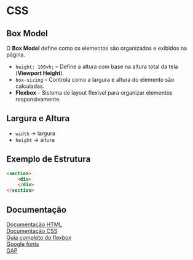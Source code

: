 # CSS  

## Box Model  
O **Box Model** define como os elementos são organizados e exibidos na página.  

- `height: 100vh;` – Define a altura com base na altura total da tela (**Viewport Height**).  
- `box-sizing` – Controla como a largura e altura do elemento são calculadas.  
- **Flexbox** – Sistema de layout flexível para organizar elementos responsivamente.  

## Largura e Altura  
- `width` → largura  
- `height` → altura  

## Exemplo de Estrutura  
```html
<section>
    <div>
    </div>
</section>
```

## Documentação

[Documentação HTML](https://www.w3schools.com/html/html_intro.asp)<br>
[Documentação CSS](https://www.w3schools.com/css/css_intro.asp)<br>
[Guia completo do flexbox](https://css-tricks.com/snippets/css/a-guide-to-flexbox/)<br>
[Google fonts](https://fonts.google.com/)<br>
[GAP](https://css-tricks.com/almanac/properties/g/gap/)